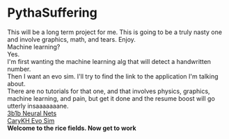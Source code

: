 # PythaSuffering
This will be a long term project for me. This is going to be a truly nasty one and involve graphics, math, and tears. Enjoy.<br>
Machine learning?<br>
Yes.<br>
I'm first wanting the machine learning alg that will detect a handwritten number.<br>
Then I want an evo sim. I'll try to find the link to the application I'm talking about.<br>
There are no tutorials for that one, and that involves physics, graphics, machine learning, and pain, but get it done and the resume boost will go utterly insaaaaaaane.<br>
[3b1b Neural Nets](https://www.youtube.com/watch?v=aircAruvnKk)<br>
[CaryKH Evo Sim](https://www.youtube.com/watch?v=GOFws_hhZs8)<br>
**Welcome to the rice fields. Now get to work**
